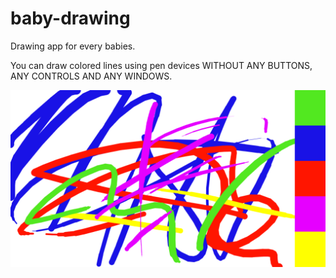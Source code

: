 # baby-drawing
Drawing app for every babies.

You can draw colored lines using pen devices WITHOUT ANY BUTTONS, ANY CONTROLS AND ANY WINDOWS.

![capture](https://github.com/kusa-mochi/baby-drawing/raw/master/baby-drawing-capture.png "capture")
